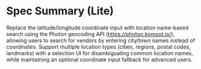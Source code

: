 # Spec Summary (Lite)

Replace the latitude/longitude coordinate input with location name-based search using the Photon geocoding API (https://photon.komoot.io/), allowing users to search for vendors by entering city/town names instead of coordinates. Support multiple location types (cities, regions, postal codes, landmarks) with a selection UI for disambiguating common location names, while maintaining an optional coordinate input fallback for advanced users.
